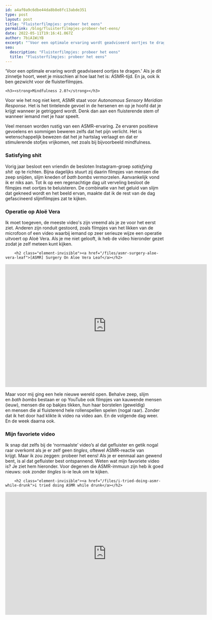 ```yaml
---
id: a4af0a9c6dbe44da8b8e8fc13abde351
type: post
layout: post
title: "Fluisterfilmpjes: probeer het eens"
permalink: /blog/fluisterfilmpjes-probeer-het-eens/
date: 2022-05-11T19:16:41.067Z
author: 7biA1WiYB
excerpt: "‘Voor een optimale ervaring wordt geadviseerd oortjes te dragen.’ Als je dit zinnetje hoort, weet je misschien al hoe laat het is: ASMR-tijd. En ja, ook ik ben gezwicht voor de fluisterfilmpjes.  "
seo:
  description: "Fluisterfilmpjes: probeer het eens"
  title: "Fluisterfilmpjes: probeer het eens"
---
```

‘Voor een optimale ervaring wordt geadviseerd oortjes te dragen.’ Als je dit zinnetje hoort, weet je misschien al hoe laat het is: ASMR-tijd. En ja, ook ik ben gezwicht voor de fluisterfilmpjes.  

    <h3><strong>Mindfulness 2.0?</strong></h3>
<p>Voor wie het nog niet kent, ASMR staat voor <em>Autonomous Sensory Meridian Response</em>. Het is het tintelende gevoel in de hersenen en op je hoofd dat je krijgt wanneer je getriggerd wordt. Denk dan aan een fluisterende stem of wanneer iemand met je haar speelt. </p>
<p>Veel mensen worden rustig van een ASMR-ervaring. Ze ervaren positieve gevoelens en sommigen beweren zelfs dat het pijn verlicht. Het is wetenschappelijk bewezen dat het je hartslag verlaagt en dat er stimulerende stofjes vrijkomen, net zoals bij bijvoorbeeld mindfulness.</p>
<h3>Satisfying shit</h3>
<p>Vorig jaar besloot een vriendin de besloten Instagram-groep <em>satisfying shit</em> <strong> </strong>op te richten. Bijna dagelijks stuurt zij daarin filmpjes van mensen die zeep snijden, slijm kneden of <em>bath bombs</em> vermorzelen. Aanvankelijk vond ik er niks aan. Tot ik op een regenachtige dag uit verveling besloot de filmpjes met oortjes te beluisteren. De combinatie van het geluid van slijm dat gekneed wordt en het beeld ervan, maakte dat ik de rest van de dag gefascineerd slijmfilmpjes zat te kijken.</p>
<h3><strong>Operatie op Aloë Vera</strong></h3>
<p>Ik moet toegeven, de meeste video's zijn vreemd als je ze voor het eerst ziet. Anderen zijn ronduit gestoord, zoals filmpjes van het likken van de microfoon of een video waarbij iemand op zeer serieuze wijze een operatie uitvoert op Aloë Vera. Als je me niet gelooft, ik heb de video hieronder gezet zodat je zelf meteen kunt kijken. </p>
<p><div class="media media-element-container media-default"><div id="file-535850" class="file file-video file-video-youtube">

        <h2 class="element-invisible"><a href="/files/asmr-surgery-aloe-vera-leaf">[ASMR] Surgery On Aloe Vera Leaf</a></h2>
    
  
  <div class="content">
    <div class="media-youtube-video media-element file-default media-youtube-1">
  <iframe class="media-youtube-player" width="640" height="390" title="[ASMR] Surgery On Aloe Vera Leaf" src="https://www.youtube.com/embed/eTCairzjtrs?wmode=opaque&controls=" name="[ASMR] Surgery On Aloe Vera Leaf" frameborder="0" allowfullscreen="">Video van [ASMR] Surgery On Aloe Vera Leaf</iframe>
</div>
  </div>

  
</div>
</div>
<p>Maar voor mij ging een hele nieuwe wereld open. Behalve zeep, slijm en <em>bath bombs</em> bestaan er op YouTube ook filmpjes van kauwende mensen (ieuw), mensen die op bakjes tikken, hun haar borstelen (geweldig) en mensen die al fluisterend hele rollenspellen spelen (nogal raar). Zonder dat ik het door had klikte ik video na video aan. En de volgende dag weer. En de week daarna ook.</p>
<h3>Mijn favoriete video</h3>
<p>Ik snap dat zelfs bij de ‘normaalste’ video’s al dat gefluister en getik nogal raar overkomt als je er zelf geen <em>tingles</em>, oftewel ASMR-reactie van krijgt. Maar ik zou zeggen: probeer het eens! Als je er eenmaal aan gewend bent, is al dat gefluister best ontspannend. Weten wat mijn favoriete video is? Je ziet hem hieronder. Voor degenen die ASMR-immuun zijn heb ik goed nieuws: ook zonder <em>tingles</em> is-ie leuk om te kijken.</p>
<p><div class="media media-element-container media-default"><div id="file-535851" class="file file-video file-video-youtube">

        <h2 class="element-invisible"><a href="/files/i-tried-doing-asmr-while-drunk">i tried doing ASMR while drunk</a></h2>
    
  
  <div class="content">
    <div class="media-youtube-video media-element file-default media-youtube-2">
  <iframe class="media-youtube-player" width="640" height="390" title="i tried doing ASMR while drunk" src="https://www.youtube.com/embed/FSFPl9Rs2MM?wmode=opaque&controls=" name="i tried doing ASMR while drunk" frameborder="0" allowfullscreen="">Video van i tried doing ASMR while drunk</iframe>
</div>
  </div>

  
</div>
</div>  
